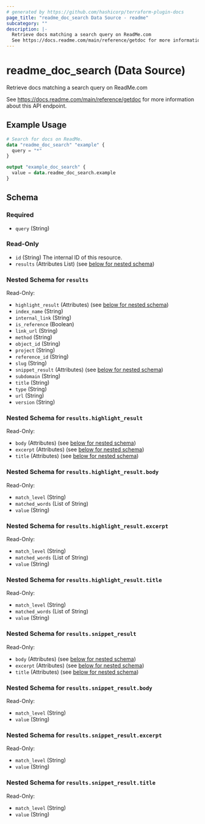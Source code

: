 ```yaml
---
# generated by https://github.com/hashicorp/terraform-plugin-docs
page_title: "readme_doc_search Data Source - readme"
subcategory: ""
description: |-
  Retrieve docs matching a search query on ReadMe.com
  See https://docs.readme.com/main/reference/getdoc for more information about this API endpoint.
---
```


# readme_doc_search (Data Source)

Retrieve docs matching a search query on ReadMe.com

See <https://docs.readme.com/main/reference/getdoc> for more information about this API endpoint.

## Example Usage

```terraform
# Search for docs on ReadMe.
data "readme_doc_search" "example" {
  query = "*"
}

output "example_doc_search" {
  value = data.readme_doc_search.example
}
```

<!-- schema generated by tfplugindocs -->
## Schema

### Required

- `query` (String)

### Read-Only

- `id` (String) The internal ID of this resource.
- `results` (Attributes List) (see [below for nested schema](#nestedatt--results))

<a id="nestedatt--results"></a>
### Nested Schema for `results`

Read-Only:

- `highlight_result` (Attributes) (see [below for nested schema](#nestedatt--results--highlight_result))
- `index_name` (String)
- `internal_link` (String)
- `is_reference` (Boolean)
- `link_url` (String)
- `method` (String)
- `object_id` (String)
- `project` (String)
- `reference_id` (String)
- `slug` (String)
- `snippet_result` (Attributes) (see [below for nested schema](#nestedatt--results--snippet_result))
- `subdomain` (String)
- `title` (String)
- `type` (String)
- `url` (String)
- `version` (String)

<a id="nestedatt--results--highlight_result"></a>
### Nested Schema for `results.highlight_result`

Read-Only:

- `body` (Attributes) (see [below for nested schema](#nestedatt--results--highlight_result--body))
- `excerpt` (Attributes) (see [below for nested schema](#nestedatt--results--highlight_result--excerpt))
- `title` (Attributes) (see [below for nested schema](#nestedatt--results--highlight_result--title))

<a id="nestedatt--results--highlight_result--body"></a>
### Nested Schema for `results.highlight_result.body`

Read-Only:

- `match_level` (String)
- `matched_words` (List of String)
- `value` (String)


<a id="nestedatt--results--highlight_result--excerpt"></a>
### Nested Schema for `results.highlight_result.excerpt`

Read-Only:

- `match_level` (String)
- `matched_words` (List of String)
- `value` (String)


<a id="nestedatt--results--highlight_result--title"></a>
### Nested Schema for `results.highlight_result.title`

Read-Only:

- `match_level` (String)
- `matched_words` (List of String)
- `value` (String)



<a id="nestedatt--results--snippet_result"></a>
### Nested Schema for `results.snippet_result`

Read-Only:

- `body` (Attributes) (see [below for nested schema](#nestedatt--results--snippet_result--body))
- `excerpt` (Attributes) (see [below for nested schema](#nestedatt--results--snippet_result--excerpt))
- `title` (Attributes) (see [below for nested schema](#nestedatt--results--snippet_result--title))

<a id="nestedatt--results--snippet_result--body"></a>
### Nested Schema for `results.snippet_result.body`

Read-Only:

- `match_level` (String)
- `value` (String)


<a id="nestedatt--results--snippet_result--excerpt"></a>
### Nested Schema for `results.snippet_result.excerpt`

Read-Only:

- `match_level` (String)
- `value` (String)


<a id="nestedatt--results--snippet_result--title"></a>
### Nested Schema for `results.snippet_result.title`

Read-Only:

- `match_level` (String)
- `value` (String)
